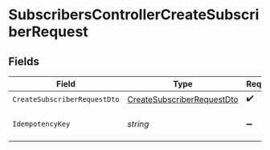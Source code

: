 # SubscribersControllerCreateSubscriberRequest


## Fields

| Field                                                                               | Type                                                                                | Required                                                                            | Description                                                                         |
| ----------------------------------------------------------------------------------- | ----------------------------------------------------------------------------------- | ----------------------------------------------------------------------------------- | ----------------------------------------------------------------------------------- |
| `CreateSubscriberRequestDto`                                                        | [CreateSubscriberRequestDto](../../Models/Components/CreateSubscriberRequestDto.md) | :heavy_check_mark:                                                                  | N/A                                                                                 |
| `IdempotencyKey`                                                                    | *string*                                                                            | :heavy_minus_sign:                                                                  | A header for idempotency purposes                                                   |